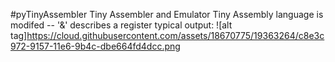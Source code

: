 #pyTinyAssembler 
Tiny Assembler and Emulator 
Tiny Assembly language is modifed -- '&' describes a register 
typical output: 
![alt tag]https://cloud.githubusercontent.com/assets/18670775/19363264/c8e3c972-9157-11e6-9b4c-dbe664fd4dcc.png


